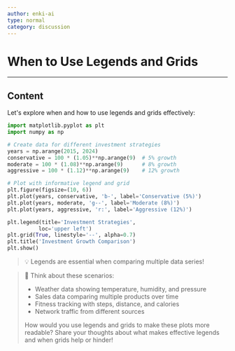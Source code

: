 ```yaml
---
author: enki-ai
type: normal
category: discussion
---
```


# When to Use Legends and Grids

---
## Content

Let's explore when and how to use legends and grids effectively:

```python
import matplotlib.pyplot as plt
import numpy as np

# Create data for different investment strategies
years = np.arange(2015, 2024)
conservative = 100 * (1.05)**np.arange(9)  # 5% growth
moderate = 100 * (1.08)**np.arange(9)      # 8% growth
aggressive = 100 * (1.12)**np.arange(9)    # 12% growth

# Plot with informative legend and grid
plt.figure(figsize=(10, 6))
plt.plot(years, conservative, 'b-', label='Conservative (5%)')
plt.plot(years, moderate, 'g--', label='Moderate (8%)')
plt.plot(years, aggressive, 'r:', label='Aggressive (12%)')

plt.legend(title='Investment Strategies',
          loc='upper left')
plt.grid(True, linestyle='--', alpha=0.7)
plt.title('Investment Growth Comparison')
plt.show()
```

> 💡 Legends are essential when comparing multiple data series!

> 💬 Think about these scenarios:
> - Weather data showing temperature, humidity, and pressure
> - Sales data comparing multiple products over time
> - Fitness tracking with steps, distance, and calories
> - Network traffic from different sources
>
> How would you use legends and grids to make these plots more readable?
> Share your thoughts about what makes effective legends and when grids help or hinder! 